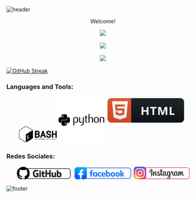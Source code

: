 ![header](https://capsule-render.vercel.app/api?type=wave&color=7B7D7D&height=150&section=header)
<p align="center">

<p align=center> Welcome! </p>


<p align="center">
<img width="80%" src="https://github.com/HenrySnowDoge//blob/main/ux4.gif" />
</p>

<p align=center> <img src=https://komarev.com/ghpvc/?username=SnowDoge&color=FF0000&style=plastic /> </p>

</p>
<p align="center">
<a href="https://github.com/Zachpocalypse/github-readme-stats"><img src="https://github-readme-stats.vercel.app/api?username=HenrySnowDoge&show_icons=true&theme=dark&locale=es&cache_seconds=2500&show_border=true&icon_color=31ff0d&title_color=FF0000&bg_color=101010&include_all_commits=true"></a>
</p>
<p>
  
[![GitHub Streak](http://github-readme-streak-stats.herokuapp.com?user=Ux4hack&theme=dark&border_radius=8.5&locale=es&date_format=M%20j%5B%2C%20Y%5D&mode=weekly&type=png&ring=FF0000)](https://git.io/streak-stats)

<h3 align="left">Languages and Tools:</h3>
</p>
<p align="center">
<img src="https://github.com/Xx-Ashutosh-xX/Xx-Ashutosh-xX/blob/master/assets/icons/bash.png" alt="bash" width="100" hight="50">
<img src="https://github.com/Xx-Ashutosh-xX/Xx-Ashutosh-xX/blob/master/assets/icons/python.png" alt="python" width="120" hight="50">
<img src="https://raw.githubusercontent.com/8bithemant/8bithemant/master/svg/dev/languages/html.svg" alt="Twitter" style="vertical-align:top; margin:4px"> <img 
</p>
<p>
    
<h3 align="left">Redes Sociales:</h3>

<p align="center">
<a href="https://github.com/HenrySnowDoge" ><img align="center" src="https://raw.githubusercontent.com/Alygnt/alygnt.github.io/main/socialmedia/pics/github.png" width="150"></a> 
<a href="https://www.facebook.com/profile.php?id=61555669688959&mibextid=ZbWKwL" ><img align="center" src="https://raw.githubusercontent.com/Alygnt/alygnt.github.io/main/socialmedia/pics/facebook.png" width="150"></a>
 <a
href="https://Instagram.com-siguemeputo@is.gd/TtpZXE" ><img align="center" src="https://raw.githubusercontent.com/Alygnt/alygnt.github.io/main/socialmedia/pics/instagram.png" width="150"></a>  
</p>  

![footer](https://capsule-render.vercel.app/api?type=wave&color=7B7D7D&height=150&section=footer)
